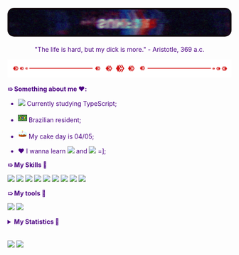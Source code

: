 <div style='background: url("https://i.pinimg.com/originals/30/6a/c6/306ac60c6535783314458109adac1547.jpg"); border-radius: 15px; color: indigo'>

<p align='center'>
    <img width='600' style='border-radius: 15px' src='assets/banner.gif'>
    </br>
    </br>
    "The life is hard, but my dick is more." - Aristotle, 369 a.c.
</p>

<img src="assets/separator.gif">

**➯ Something about me ❤️:**

- <img height="16" src="https://skills.thijs.gg/icons?i=ts"> Currently studying
  TypeScript;

- <img height=20 src="assets/br_flag.png"> Brazilian resident;

- <img height=20 src="assets/cake.gif"> My cake day is 04/05;

- ❤️ I wanna learn
  <img height="16" src="https://skills.thijs.gg/icons?i=kotlin"> and
  <img height="16" src="https://skills.thijs.gg/icons?i=java"> =];

**➯ My Skills 🎯**

<code><img height="25" src="https://skills.thijs.gg/icons?i=ts"></code>
<code><img height="25" src="https://skills.thijs.gg/icons?i=js"></code>
<code><img height="25" src="https://skills.thijs.gg/icons?i=html"></code>
<code><img height="25" src="https://skills.thijs.gg/icons?i=css"></code>
<code><img height="25" src="https://skills.thijs.gg/icons?i=deno"></code>
<code><img height="25" src="https://skills.thijs.gg/icons?i=nodejs"></code>
<code><img height="25" src="https://skills.thijs.gg/icons?i=postgresql"></code>
<code><img height="25" src="https://skills.thijs.gg/icons?i=mongodb"></code>
<code><img height="25" src="https://skills.thijs.gg/icons?i=prisma"></code>

**➯ My tools 🔧**

<code><img height="25" src="https://skills.thijs.gg/icons?i=vscode"></code>
<code><img height="25" src="https://skills.thijs.gg/icons?i=linux"></code>

<details>
    <summary><strong>My Statistics 🚀</strong></summary>

<img height='250' align="center" src="https://github-readme-stats.vercel.app/api/top-langs/?username=sunf3r&bg_color=30,e96443,904e95&title_color=fff&text_color=fff&hide_border=true">
<img height='130' align="center" src="https://github-readme-stats.vercel.app/api?username=sunf3r&count_private=true&include_all_commits=true&show_icons=true&bg_color=30,e96443,904e95&title_color=fff&text_color=fff&hide_border=true">

</details>

</br>
</br>

<a href="https://twitter.com/Sunf3r">
<code><img height="25" src="https://skills.thijs.gg/icons?i=twitter"></code></a>
<a href="https://discord.com/users/568493382884917258">
<code><img height="25" src="https://skills.thijs.gg/icons?i=discord"></code></a>

</div>
